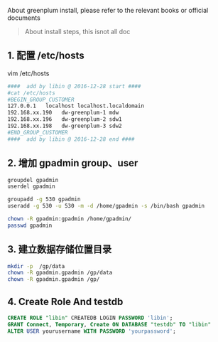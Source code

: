 About greenplum install, please refer to the relevant books or official documents

> About install steps, this isnot all doc 

## 1. 配置 /etc/hosts

vim /etc/hosts

```bash
####  add by libin @ 2016-12-28 start ####
#cat /etc/hosts
#BEGIN_GROUP_CUSTOMER
127.0.0.1   localhost localhost.localdomain
192.168.xx.190   dw-greenplum-1 mdw
192.168.xx.196   dw-greenplum-2 sdw1
192.168.xx.198   dw-greenplum-3 sdw2
#END_GROUP_CUSTOMER
####  add by libin @ 2016-12-28 end ####
```

## 2. 增加 gpadmin group、user 

```bash
groupdel gpadmin
userdel gpadmin

groupadd -g 530 gpadmin
useradd -g 530 -u 530 -m -d /home/gpadmin -s /bin/bash gpadmin

chown -R gpadmin:gpadmin /home/gpadmin/
passwd gpadmin
```

## 3. 建立数据存储位置目录

```bash
mkdir -p  /gp/data
chown -R gpadmin.gpadmin /gp/data
chown -R gpadmin.gpadmin /gp/
```

## 4. Create Role And testdb

```sql
CREATE ROLE "libin" CREATEDB LOGIN PASSWORD 'libin';
GRANT Connect, Temporary, Create ON DATABASE "testdb" TO "libin"
ALTER USER yourusername WITH PASSWORD 'yourpassword';
```
